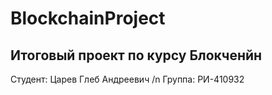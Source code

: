 # BlockchainProject
## Итоговый проект по курсу Блокченйн
Студент: Царев Глеб Андреевич /n
Группа: РИ-410932
